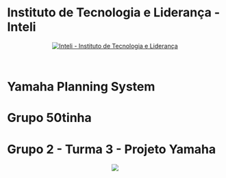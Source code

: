 # Instituto de Tecnologia e Liderança - Inteli

<p align="center">
<a href= "https://www.inteli.edu.br/"><img src="https://www.inteli.edu.br/wp-content/uploads/2021/08/20172028/marca_1-2.png" alt="Inteli - Instituto de Tecnologia e Liderança" border="0"></a>
</p> <br>

# Yamaha Planning System

# Grupo 50tinha
# Grupo 2 - Turma 3 - Projeto Yamaha
<div align="center">
  <img src="https://adalove.inteli.edu.br/newada-img/groups/b8306143-fded-4e6d-b19c-d9469d90ddd3.png">
  
